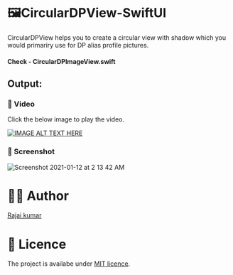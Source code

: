 # 🖼CircularDPView-SwiftUI

CircularDPView helps you to create a circular view with shadow which you would primariry use for DP alias profile pictures.

#### Check - CircularDPImageView.swift

## Output:

### 🎥 Video 

Click the below image to play the video.

[![IMAGE ALT TEXT HERE](https://img.youtube.com/vi/MJuMIpdpORk/hqdefault.jpg)](https://www.youtube.com/watch?v=MJuMIpdpORk)

### 📸 Screenshot 

![Screenshot 2021-01-12 at 2 13 42 AM](https://user-images.githubusercontent.com/22410262/104236318-5a253d80-547c-11eb-8847-60417bb2de94.png)

# 👨‍💻 Author 
[Rajai kumar](https://github.com/Rajaikumar-iOSDev)

# 🔖 Licence 
The project is availabe under [MIT licence](https://github.com/Rajaikumar-iOSDev/CircularDPView-SwiftUI/blob/main/LICENSE).

